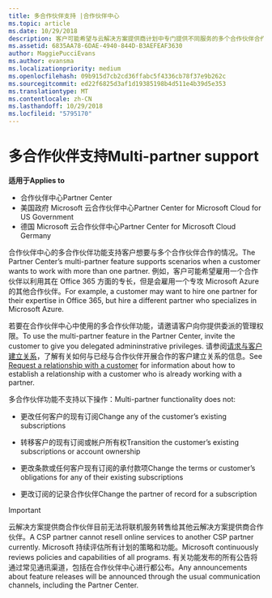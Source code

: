 ```yaml
---
title: 多合作伙伴支持 |合作伙伴中心
ms.topic: article
ms.date: 10/29/2018
description: 客户可能希望与云解决方案提供商计划中专门提供不同服务的多个合作伙伴合作。
ms.assetid: 6835AA78-6DAE-4940-844D-B3AEFEAF3630
author: MaggiePucciEvans
ms.author: evansma
ms.localizationpriority: medium
ms.openlocfilehash: 09b915d7cb2cd36ffabc5f4336cb78f37e9b262c
ms.sourcegitcommit: ed22f6825d3af1d19385198b4d511e4b39d5e353
ms.translationtype: MT
ms.contentlocale: zh-CN
ms.lasthandoff: 10/29/2018
ms.locfileid: "5795170"
---
```

# <a name="multi-partner-support"></a><span data-ttu-id="1fbfd-103">多合作伙伴支持</span><span class="sxs-lookup"><span data-stu-id="1fbfd-103">Multi-partner support</span></span>

**<span data-ttu-id="1fbfd-104">适用于</span><span class="sxs-lookup"><span data-stu-id="1fbfd-104">Applies to</span></span>**

-  <span data-ttu-id="1fbfd-105">合作伙伴中心</span><span class="sxs-lookup"><span data-stu-id="1fbfd-105">Partner Center</span></span>
-  <span data-ttu-id="1fbfd-106">美国政府 Microsoft 云合作伙伴中心</span><span class="sxs-lookup"><span data-stu-id="1fbfd-106">Partner Center for Microsoft Cloud for US Government</span></span>
-  <span data-ttu-id="1fbfd-107">德国 Microsoft 云合作伙伴中心</span><span class="sxs-lookup"><span data-stu-id="1fbfd-107">Partner Center for Microsoft Cloud Germany</span></span>

<span data-ttu-id="1fbfd-108">合作伙伴中心的多合作伙伴功能支持客户想要与多个合作伙伴合作的情况。</span><span class="sxs-lookup"><span data-stu-id="1fbfd-108">The Partner Center’s multi-partner feature supports scenarios when a customer wants to work with more than one partner.</span></span> <span data-ttu-id="1fbfd-109">例如，客户可能希望雇用一个合作伙伴以利用其在 Office 365 方面的专长，但是会雇用一个专攻 Microsoft Azure 的其他合作伙伴。</span><span class="sxs-lookup"><span data-stu-id="1fbfd-109">For example, a customer may want to hire one partner for their expertise in Office 365, but hire a different partner who specializes in Microsoft Azure.</span></span>

<span data-ttu-id="1fbfd-110">若要在合作伙伴中心中使用的多合作伙伴功能，请邀请客户向你提供委派的管理权限。</span><span class="sxs-lookup"><span data-stu-id="1fbfd-110">To use the multi-partner feature in the Partner Center, invite the customer to give you delegated admininstrative privileges.</span></span> <span data-ttu-id="1fbfd-111">请参阅[请求与客户建立关系](request-a-relationship-with-a-customer.md)，了解有关如何与已经与合作伙伴开展合作的客户建立关系的信息。</span><span class="sxs-lookup"><span data-stu-id="1fbfd-111">See [Request a relationship with a customer](request-a-relationship-with-a-customer.md) for information about how to establish a relationship with a customer who is already working with a partner.</span></span>

<span data-ttu-id="1fbfd-112">多合作伙伴功能不支持以下操作：</span><span class="sxs-lookup"><span data-stu-id="1fbfd-112">Multi-partner functionality does not:</span></span>

-   <span data-ttu-id="1fbfd-113">更改任何客户的现有订阅</span><span class="sxs-lookup"><span data-stu-id="1fbfd-113">Change any of the customer’s existing subscriptions</span></span>

-   <span data-ttu-id="1fbfd-114">转移客户的现有订阅或帐户所有权</span><span class="sxs-lookup"><span data-stu-id="1fbfd-114">Transition the customer’s existing subscriptions or account ownership</span></span>

-   <span data-ttu-id="1fbfd-115">更改条款或任何客户现有订阅的承付款项</span><span class="sxs-lookup"><span data-stu-id="1fbfd-115">Change the terms or customer’s obligations for any of their existing subscriptions</span></span>

-   <span data-ttu-id="1fbfd-116">更改订阅的记录合作伙伴</span><span class="sxs-lookup"><span data-stu-id="1fbfd-116">Change the partner of record for a subscription</span></span>

> [!IMPORTANT]  
> <span data-ttu-id="1fbfd-117">云解决方案提供商合作伙伴目前无法将联机服务转售给其他云解决方案提供商合作伙伴。</span><span class="sxs-lookup"><span data-stu-id="1fbfd-117">A CSP partner cannot resell online services to another CSP partner currently.</span></span> <span data-ttu-id="1fbfd-118">Microsoft 持续评估所有计划的策略和功能。</span><span class="sxs-lookup"><span data-stu-id="1fbfd-118">Microsoft continuously reviews policies and capabilities of all programs.</span></span> <span data-ttu-id="1fbfd-119">有关功能发布的所有公告将通过常见通讯渠道，包括在合作伙伴中心进行都公布。</span><span class="sxs-lookup"><span data-stu-id="1fbfd-119">Any announcements about feature releases will be announced through the usual communication channels, including the Partner Center.</span></span>  

 






